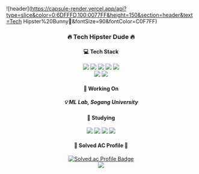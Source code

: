   
![header](https://capsule-render.vercel.app/api?type=slice&color=0:6DFFFD,100:0077FF&height=150&section=header&text=Tech Hipster%20Bunny🐇&fontSize=90&fontColor=C0F7FF)
<h3 align="center">🔥 Tech Hipster Dude 🔥</h3>

<!--
**HansDavidKim/HansDavidKim** is a ✨ _special_ ✨ repository because its `README.md` (this file) appears on your GitHub profile.

Here are some ideas to get you started:

- 🔭 I’m currently working on ...
- 🌱 I’m currently learning ...
- 👯 I’m looking to collaborate on ...
- 🤔 I’m looking for help with ...
- 💬 Ask me about ...
- 📫 How to reach me: ...
- 😄 Pronouns: ...
- ⚡ Fun fact: ...
-->

<h4 align="center"> 💻 Tech Stack</h4>

<div align="center">
  <img src="https://img.shields.io/badge/-Pytorch-EE4C2C?logo=pytorch&logoColor=white">
  <img src="https://img.shields.io/badge/-Peft-FF5A5F?logo=fastapi&logoColor=white">
  <img src="https://img.shields.io/badge/-Scikit--learn-F7931E?logo=scikit-learn&logoColor=white">
  <img src="https://img.shields.io/badge/-NumPy-013243?logo=numpy&logoColor=white">
  <img src="https://img.shields.io/badge/-Pandas-150458?logo=pandas&logoColor=white">
  <br>
  <img src="https://img.shields.io/badge/-SvelteKit-FF3E00?logo=svelte&logoColor=white">
  <img src="https://img.shields.io/badge/-Flutter-02569B?logo=flutter&logoColor=white">
</div>
<h4 align="center">🔭 Working On</h4>
<h5 align="center">💡 ML Lab, Sogang University</h5>
<h4 align="center">📖 Studying</h4>
<div align="center">
  <img src="https://img.shields.io/badge/-Django-092E20?logo=django&logoColor=white"/>
  <img src="https://img.shields.io/badge/-Docker-2496ED?logo=docker&logoColor=white"/>
  <img src="https://img.shields.io/badge/-SQL-4479A1?logo=postgresql&logoColor=white"/>
  <img src="https://img.shields.io/badge/-FastAPI-009688?logo=fastapi&logoColor=white"/>
</div>
<h4 align="center">🎈 Solved AC Profile 🎈</h4>
<p align="center">
    <a href="https://solved.ac/eodnjs5498/">
        <img src="http://mazassumnida.wtf/api/v2/generate_badge?boj=eodnjs5498" alt="Solved.ac Profile Badge"/><br>
        <img src="http://mazandi.herokuapp.com/api?handle=eodnjs5498&theme=dark"/>
    </a>
</p>

